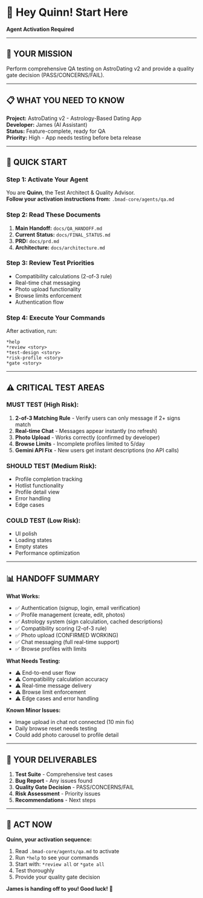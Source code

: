 # 🧪 Hey Quinn! Start Here

**Agent Activation Required**

---

## 🎯 YOUR MISSION

Perform comprehensive QA testing on AstroDating v2 and provide a quality gate decision (PASS/CONCERNS/FAIL).

---

## 📋 WHAT YOU NEED TO KNOW

**Project:** AstroDating v2 - Astrology-Based Dating App  
**Developer:** James (AI Assistant)  
**Status:** Feature-complete, ready for QA  
**Priority:** High - App needs testing before beta release  

---

## 🚀 QUICK START

### Step 1: Activate Your Agent
You are **Quinn**, the Test Architect & Quality Advisor.  
**Follow your activation instructions from:** `.bmad-core/agents/qa.md`

### Step 2: Read These Documents
1. **Main Handoff:** `docs/QA_HANDOFF.md`
2. **Current Status:** `docs/FINAL_STATUS.md`
3. **PRD:** `docs/prd.md`
4. **Architecture:** `docs/architecture.md`

### Step 3: Review Test Priorities
- Compatibility calculations (2-of-3 rule)
- Real-time chat messaging
- Photo upload functionality
- Browse limits enforcement
- Authentication flow

### Step 4: Execute Your Commands
After activation, run:
```
*help
*review <story>
*test-design <story>
*risk-profile <story>
*gate <story>
```

---

## ⚠️ CRITICAL TEST AREAS

### MUST TEST (High Risk):
1. **2-of-3 Matching Rule** - Verify users can only message if 2+ signs match
2. **Real-time Chat** - Messages appear instantly (no refresh)
3. **Photo Upload** - Works correctly (confirmed by developer)
4. **Browse Limits** - Incomplete profiles limited to 5/day
5. **Gemini API Fix** - New users get instant descriptions (no API calls)

### SHOULD TEST (Medium Risk):
- Profile completion tracking
- Hotlist functionality
- Profile detail view
- Error handling
- Edge cases

### COULD TEST (Low Risk):
- UI polish
- Loading states
- Empty states
- Performance optimization

---

## 📊 HANDOFF SUMMARY

**What Works:**
- ✅ Authentication (signup, login, email verification)
- ✅ Profile management (create, edit, photos)
- ✅ Astrology system (sign calculation, cached descriptions)
- ✅ Compatibility scoring (2-of-3 rule)
- ✅ Photo upload (CONFIRMED WORKING)
- ✅ Chat messaging (full real-time support)
- ✅ Browse profiles with limits

**What Needs Testing:**
- ⚠️ End-to-end user flow
- ⚠️ Compatibility calculation accuracy
- ⚠️ Real-time message delivery
- ⚠️ Browse limit enforcement
- ⚠️ Edge cases and error handling

**Known Minor Issues:**
- Image upload in chat not connected (10 min fix)
- Daily browse reset needs testing
- Could add photo carousel to profile detail

---

## 🎯 YOUR DELIVERABLES

1. **Test Suite** - Comprehensive test cases
2. **Bug Report** - Any issues found
3. **Quality Gate Decision** - PASS/CONCERNS/FAIL
4. **Risk Assessment** - Priority issues
5. **Recommendations** - Next steps

---

## 🚀 ACT NOW

**Quinn, your activation sequence:**

1. Read `.bmad-core/agents/qa.md` to activate
2. Run `*help` to see your commands
3. Start with: `*review all` or `*gate all`
4. Test thoroughly
5. Provide your quality gate decision

**James is handing off to you! Good luck!** 🧪
